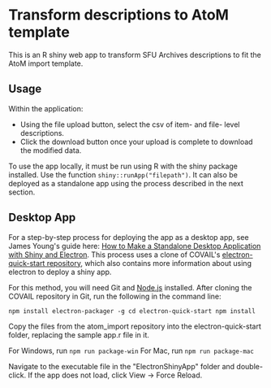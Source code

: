 # Transform descriptions to AtoM template

This is an R shiny web app to transform SFU Archives descriptions to fit the AtoM import template.

## Usage

Within the application:
* Using the file upload button, select the csv of item- and file- level descriptions.
* Click the download button once your upload is complete to download the modified data.

To use the app locally, it must be run using R with the shiny package installed. Use the function `shiny::runApp("filepath")`. It can also be deployed as a standalone app using the process described in the next section.


## Desktop App

For a step-by-step process for deploying the app as a desktop app, see James Young's guide here: [How to Make a Standalone Desktop Application with Shiny and Electron](https://foretodata.com/how-to-make-a-standalone-desktop-application-with-shiny-and-electron-on-windows/). This process uses a clone of COVAIL's [electron-quick-start repository](https://github.com/COVAIL/electron-quick-start), which also contains more information about using electron to deploy a shiny app.

For this method, you will need Git and [Node.js](https://nodejs.org/en/download/) installed. After cloning the COVAIL repository in Git, run the following in the command line:

``
npm install electron-packager -g
cd electron-quick-start
npm install
``

Copy the files from the atom_import repository into the electron-quick-start folder, replacing the sample app.r file in it. 

For Windows, run `npm run package-win`
For Mac, run `npm run package-mac`

Navigate to the executable file in the "ElectronShinyApp" folder and double-click. If the app does not load, click View -> Force Reload.